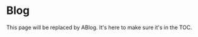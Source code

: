 <!-- Reference for Blog in Sphinx Book Theme -->
# Blog

This page will be replaced by ABlog. It's here to make sure it's in the TOC.

